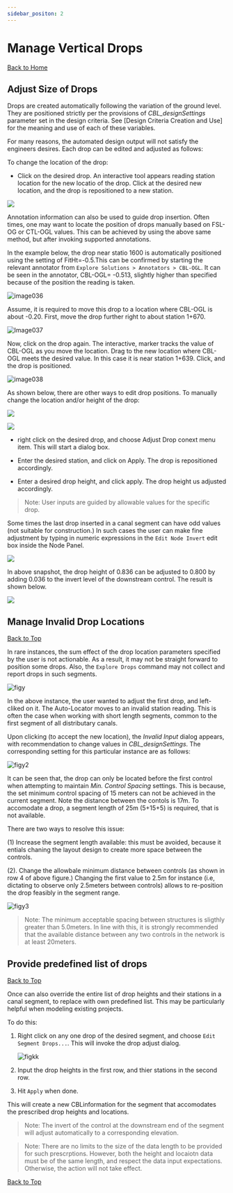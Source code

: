```yaml
---
sidebar_positon: 2
---
```


# Manage Vertical Drops
[Back to Home](../index.md#wellcome)

## Adjust Size of Drops

Drops are created automatically following the variation of the ground level. They are positioned strictly per the provisions of *CBL_designSettings* parameter set in the design criteria. See [Design Criteria Creation and Use] for the meaning and use of each of these variables.

For many reasons, the automated design output will not satisfy the engineers desires. Each drop can be edited and adjusted as follows:

To change the location of the drop:

- Click on the desired drop. An interactive tool appears reading station location for the new locatio of the drop. Click at the desired new location, and the drop is repositioned to a new station.

![](Images/Image%20017.png)

Annotation information can also be used to guide drop insertion. Often times, one may want to locate the position of drops manually based on FSL-OG or CTL-OGL values. This can be achieved by using the above same method, but after invoking supported annotations. 

In the example below, the drop near statio 1600 is automatically positioned using the setting of FitHt=-0.5.This can be confirmed by starting the relevant annotator from `Explore Solutions > Annotators > CBL-OGL`. It can be seen in the annotator, CBL-OGL= -0.513, slightly higher than specified because of the position the reading is taken. 

![image036](images/Image%20036.png)

Assume, it is required to move this drop to a location where CBL-OGL is about -0.20. First, move the drop further right to about station 1+670.

![Image037](images/Image%20037.png)

Now, click on the drop again. The interactive, marker tracks the value of CBL-OGL as you move the location. Drag to the new location where CBL-OGL meets the desired value. In this case it is near station 1+639. Click, and the drop is positioned.

![image038](images/Image%20038.png)

As shown below, there are other ways to edit drop positions. To manually change the location and/or height of the drop:

![](Images/Image%20018.png)

![](Images/Image%20019.png)

* right click on the desired drop, and choose Adjust Drop conext menu item. This will start a dialog box. 

* Enter the desired station,  and click on Apply. The drop is repositioned accordingly.

* Enter a desired drop height, and click apply. The drop height us adjusted accordingly.

> Note: User inputs are guided by allowable values for the specific drop.

Some times the last drop inserted in a canal segment can have odd values (not suitable for construction.) In such cases the user can make fine adjustment by typing in numeric expressions in the `Edit Node Invert` edit box inside the Node Panel.

![](Images/Image%20030.png)

In above snapshot, the drop height of 0.836 can be adjusted to 0.800 by adding 0.036 to the invert level of the downstream control. The result is shown below.

![](Images/Image%20031.png)

## Manage Invalid Drop Locations
[Back to Top](#)

In rare instances, the sum effect of the drop location parameters specified by the user is not actionable. As a result, it may not be straight forward to position some drops. Also, the `Explore Drops` command may not collect and report drops in such segments.

![figy](images/Image%20052.png)

In the above instance, the user wanted to adjust the first drop, and left-cliked on it. The Auto-Locator moves to an invalid station reading. This is often the case when working with short length segments, common to the first segment of all distributary canals.

Upon clicking (to accept the new location), the *Invalid Input* dialog appears, with recommendation to change values in *CBL_designSettings*. The corresponding setting for this particular instance are as follows:

![figy2](Images/Image%20053.png)

It can be seen that, the drop can only be located before the first control when attempting to maintain *Min. Control Spacing* settings. This is because, the set minimum control spacing of 15 meters can not be achieved in the current segment. Note the distance between the contols is 17m. To accomodate a drop, a segment length of 25m (5+15+5) is required, that is not available.

There are two ways to resolve this issue: 

(1) Increase the segment length available: this must be avoided, because it entials chaning the layout design to create more space between the controls.

(2). Change the allowbale minimum distance between controls (as shown in row 4 of above figure.) Changing the first value to 2.5m for instance (i.e, dictating to observe only 2.5meters between controls) allows to re-position the drop feasibly in the segment range.

![figy3](Images/Image%20054.png)

> Note: The minimum acceptable spacing between structures is sligthly greater than 5.0meters. In line with this, it is strongly recommended that the available distance between any two controls in the network is at least 20meters.

## Provide predefined list of drops
[Back to Top](#)

Once can also override the entire list of drop heights and their stations in a canal segment, to replace with own predefined list. This may be particularly helpful when modeling existing projects.

To do this:

1. Right click on any one drop of the desired segment, and choose `Edit Segment Drops...`. This will invoke the drop adjust dialog.
   
   ![figkk](Images/Image%20055.png)

2. Input the drop heights in the first row, and thier stations in the second row. 

3. Hit `Apply` when done.

This will create a new CBLinformation for the segment that accomodates the prescribed drop heights and locations.

> Note: The invert of the control at the downstream end of the segment will adjust automatically to a corresponding elevation.

> Note: There are no limits to the size of the data length to be provided for such prescrptions. However, both the height and locaiotn data must be of the same length, and respect the data input expectations. Otherwise, the action will not take effect.


[Back to Top](#)